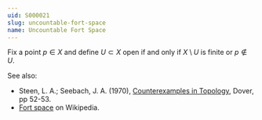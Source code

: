 ```yaml
---
uid: S000021
slug: uncountable-fort-space
name: Uncountable Fort Space
---
```

Fix a point $p \in X$ and define $U \subset X$ open if and only if $X \setminus U$ is finite or $p \notin U$.

See also:

* Steen, L. A.; Seebach, J. A. (1970), [Counterexamples in Topology](http://books.google.com/books/about/Counterexamples_in_Topology.html?id=DkEuGkOtSrUC), Dover, pp 52-53.
* [Fort space](http://en.wikipedia.org/wiki/Fort_space) on Wikipedia.


